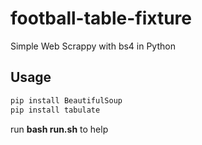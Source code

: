 # football-table-fixture
Simple Web Scrappy with bs4 in Python
## Usage
```bash
pip install BeautifulSoup
pip install tabulate
```
run __bash run.sh__ to help
